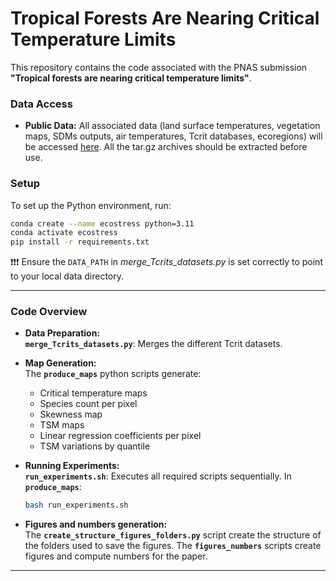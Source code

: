 # **Tropical Forests Are Nearing Critical Temperature Limits**

This repository contains the code associated with the PNAS submission **"Tropical forests are nearing critical temperature limits"**.

### **Data Access**
- **Public Data:** All associated data (land surface temperatures, vegetation maps, SDMs outputs, air temperatures, Tcrit databases, ecoregions) will be accessed [here](https://zenodo.org/records/15083361). All the tar.gz archives should be extracted before use.

### **Setup**
To set up the Python environment, run:
```bash
conda create --name ecostress python=3.11
conda activate ecostress
pip install -r requirements.txt
```
:exclamation::exclamation::exclamation: Ensure the `DATA_PATH` in *merge_Tcrits_datasets.py* is set correctly to point to your local data directory.

---

### **Code Overview**

- **Data Preparation:**  
  **`merge_Tcrits_datasets.py`**: Merges the different Tcrit datasets.

- **Map Generation:**  
  The **`produce_maps`** python scripts generate:  
  - Critical temperature maps  
  - Species count per pixel  
  - Skewness map  
  - TSM maps  
  - Linear regression coefficients per pixel  
  - TSM variations by quantile  

- **Running Experiments:**  
  **`run_experiments.sh`**: Executes all required scripts sequentially.
  In **`produce_maps`**:
  ```bash
  bash run_experiments.sh
  ```

- **Figures and numbers generation:**  
  The **`create_structure_figures_folders.py`** script create the structure of the folders used to save the figures.
  The **`figures_numbers`** scripts create figures and compute numbers for the paper.

---

